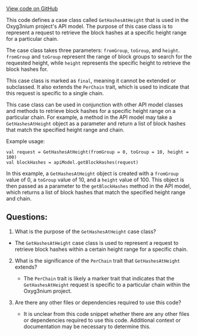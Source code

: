 [View code on GitHub](https://github.com/alephium/alephium/api/src/main/scala/org/alephium/api/model/GetHashesAtHeight.scala)

This code defines a case class called `GetHashesAtHeight` that is used in the Oxyg3nium project's API model. The purpose of this case class is to represent a request to retrieve the block hashes at a specific height range for a particular chain. 

The case class takes three parameters: `fromGroup`, `toGroup`, and `height`. `fromGroup` and `toGroup` represent the range of block groups to search for the requested height, while `height` represents the specific height to retrieve the block hashes for. 

This case class is marked as `final`, meaning it cannot be extended or subclassed. It also extends the `PerChain` trait, which is used to indicate that this request is specific to a single chain. 

This case class can be used in conjunction with other API model classes and methods to retrieve block hashes for a specific height range on a particular chain. For example, a method in the API model may take a `GetHashesAtHeight` object as a parameter and return a list of block hashes that match the specified height range and chain. 

Example usage:

```
val request = GetHashesAtHeight(fromGroup = 0, toGroup = 10, height = 100)
val blockHashes = apiModel.getBlockHashes(request)
``` 

In this example, a `GetHashesAtHeight` object is created with a `fromGroup` value of 0, a `toGroup` value of 10, and a `height` value of 100. This object is then passed as a parameter to the `getBlockHashes` method in the API model, which returns a list of block hashes that match the specified height range and chain.
## Questions: 
 1. What is the purpose of the `GetHashesAtHeight` case class?
   - The `GetHashesAtHeight` case class is used to represent a request to retrieve block hashes within a certain height range for a specific chain.

2. What is the significance of the `PerChain` trait that `GetHashesAtHeight` extends?
   - The `PerChain` trait is likely a marker trait that indicates that the `GetHashesAtHeight` request is specific to a particular chain within the Oxyg3nium project.

3. Are there any other files or dependencies required to use this code?
   - It is unclear from this code snippet whether there are any other files or dependencies required to use this code. Additional context or documentation may be necessary to determine this.